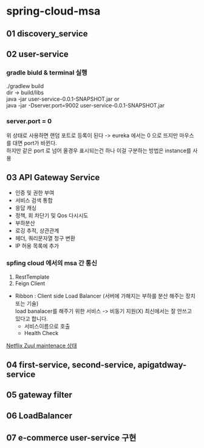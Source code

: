 # spring-cloud-msa

## 01 discovery_service

## 02 user-service

### gradle biuld & terminal 실행

./gradlew build  
dir -> build/libs  
java -jar user-service-0.0.1-SNAPSHOT.jar or  
java -jar -Dserver.port=9002 user-service-0.0.1-SNAPSHOT.jar

### server.port = 0

위 상태로 사용하면 랜덤 포트로 등록이 된다 -> eureka 에서는 0 으로 뜨지만 마우스를 대면 port가 바뀐다.  
하지만 같은 port 로 넘어 올경우 표시되는건 하나 이걸 구분하는 방법은 instance를 사용

## 03 API Gateway Service

- 인증 및 권한 부여
- 서비스 검색 통합
- 응답 캐싱
- 정책, 회 차단기 및 Qos 다시시도
- 부하분산
- 로깅 추적, 상관관계
- 헤더, 쿼리문자열 청구 변환
- IP 허용 목록에 추가

### spfing cloud 에서의 msa 간 통신

1. RestTemplate
2. Feign Client

- Ribbon : Client side Load Balancer (서버에 가해지는 부하를 분산 해주는 장치 또는 기술)  
  load banalacer를 해주기 위한 서비스 -> 비동기 지원(X) 최신에서는 잘 안쓰고 있다고 합니다.
  - 서비스이름으로 호출
  - Health Check

[Netflix Zuul maintenace 상태](https://spring.io/blog/2018/12/12/spring-cloud-greenwich-rc1-available-now#spring-cloud-netflix-projects-entering-maintenance-mode)

## 04 first-service, second-service, apigatdway-service

## 05 gateway filter

## 06 LoadBalancer

## 07 e-commerce user-service 구현
